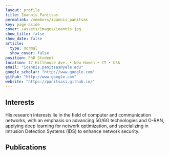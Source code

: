 ```yaml
---
layout: profile
title: Ioannis Panitsas
permalink: /members/ioannis_panitsas
key: page-aside
cover: /assets/images/ioannis.jpg
show_title: false
show_date: false
article:
  type: normal
  show_cover: false
position: PhD Student
location: 17 Hillhouse Ave. • New Haven • CT • USA
email: "ioannis.panitsas@yale.edu"
google_scholar: "http://www.google.com"
github: "http://www.google.com"
website: "https://panitsasi.github.io/"
---
```


## Interests

His research interests lie in the field of computer and communication networks, with an emphasis on advancing 5G/6G technologies and O-RAN, applying deep learning for network optimization, and specializing in Intrusion Detection Systems (IDS) to enhance network security.

## Publications
